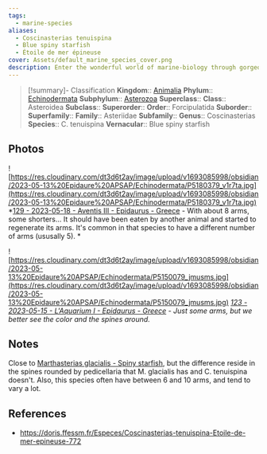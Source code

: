 ```yaml
---
tags:
  - marine-species
aliases:
  - Coscinasterias tenuispina
  - Blue spiny starfish
  - Étoile de mer épineuse
cover: Assets/default_marine_species_cover.png
description: Enter the wonderful world of marine-biology through gorgeous underwater pictures of marine animals. Asteroidea is commonly called the sea stars.
---
```

> [!summary]- Classification
**Kingdom**:: [Animalia](Animalia.md)
**Phylum**:: [Echinodermata](Echinodermata.md)
**Subphylum**:: [Asterozoa](Asterozoa.md)
**Superclass**::
**Class**:: Asteroidea
**Subclass**::
**Superorder**::
**Order**:: Forcipulatida
**Suborder**::
**Superfamily**::
**Family**:: Asteriidae 
**Subfamily**::
**Genus**:: Coscinasterias
**Species**:: C. tenuispina
**Vernacular**:: Blue spiny starfish

## Photos
![https://res.cloudinary.com/dt3d6t2ay/image/upload/v1693085998/obsidian/2023-05-13%20Epidaure%20APSAP/Echinodermata/P5180379_v1r7ta.jpg](https://res.cloudinary.com/dt3d6t2ay/image/upload/v1693085998/obsidian/2023-05-13%20Epidaure%20APSAP/Echinodermata/P5180379_v1r7ta.jpg)
*[129 - 2023-05-18 - Aventis III - Epidaurus - Greece](129%20-%202023-05-18%20-%20Aventis%20III%20-%20Epidaurus%20-%20Greece.md) - With about 8 arms, some shorters... It should have been eaten by another animal and started to regenerate its arms. It's common in that species to have a different number of arms (ususally 5). *

![https://res.cloudinary.com/dt3d6t2ay/image/upload/v1693085998/obsidian/2023-05-13%20Epidaure%20APSAP/Echinodermata/P5150079_jmusms.jpg](https://res.cloudinary.com/dt3d6t2ay/image/upload/v1693085998/obsidian/2023-05-13%20Epidaure%20APSAP/Echinodermata/P5150079_jmusms.jpg)
*[123 - 2023-05-15 - L'Aquarium I - Epidaurus - Greece](123%20-%202023-05-15%20-%20L'Aquarium%20I%20-%20Epidaurus%20-%20Greece.md) - Just some arms, but we better see the color and the spines around.*

## Notes
Close to [Marthasterias glacialis - Spiny starfish](Marthasterias%20glacialis%20-%20Spiny%20starfish.md), but the difference reside in the spines rounded by pedicellaria that M. glacialis has and C. tenuispina doesn't. Also, this species often have between 6 and 10 arms, and tend to vary a lot. 

## References
- https://doris.ffessm.fr/Especes/Coscinasterias-tenuispina-Etoile-de-mer-epineuse-772